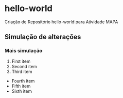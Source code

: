 # hello-world
Criação de Repositório hello-world para Atividade MAPA
## Simulação de alterações
### Mais simulação
1. First item
2. Second item
3. Third item
- Fourth item
- Fifth item
- Sixth item
